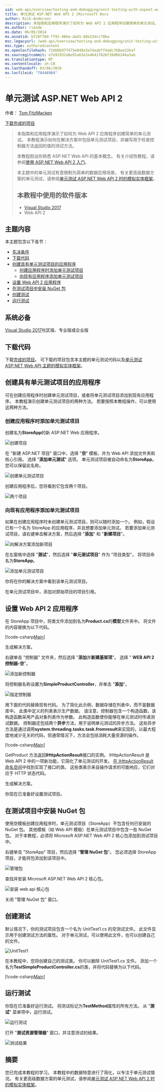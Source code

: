 ```yaml
---
uid: web-api/overview/testing-and-debugging/unit-testing-with-aspnet-web-api
title: 单元测试 ASP.NET Web API 2 |Microsoft Docs
author: Rick-Anderson
description: 本指南和应用程序演示了如何为 Web API 2 应用程序创建简单的单元测试。 本教程介绍如何包括单元测试的一 。
ms.author: riande
ms.date: 06/05/2014
ms.assetid: bf20f78d-ff91-48be-abd1-88e23dcc70ba
msc.legacyurl: /web-api/overview/testing-and-debugging/unit-testing-with-aspnet-web-api
msc.type: authoredcontent
ms.openlocfilehash: f2d60b977475e048a3a74aabff4adc768ee22baf
ms.sourcegitcommit: e7e91932a6e91a63e2e46417626f39d6b244a3ab
ms.translationtype: MT
ms.contentlocale: zh-CN
ms.lasthandoff: 03/06/2020
ms.locfileid: "78446984"
---
```

# <a name="unit-testing-aspnet-web-api-2"></a>单元测试 ASP.NET Web API 2

作者： [Tom FitzMacken](https://github.com/tfitzmac)

[下载完成的项目](https://code.msdn.microsoft.com/Unit-Testing-with-ASPNET-1374bc11)

> 本指南和应用程序演示了如何为 Web API 2 应用程序创建简单的单元测试。 本教程演示如何在解决方案中包括单元测试项目，并编写用于检查控制器方法返回的值的测试方法。
>
> 本教程假设你熟悉 ASP.NET Web API 的基本概念。 有关介绍性教程，请参阅[使用 ASP.NET Web API 2 入门](../getting-started-with-aspnet-web-api/tutorial-your-first-web-api.md)。
>
> 本主题中的单元测试有意限制为简单的数据应用场景。 有关更高级数据方案的单元测试，请参阅[单元测试 ASP.NET Web API 2 时的模拟实体框架](mocking-entity-framework-when-unit-testing-aspnet-web-api-2.md)。
>
> ## <a name="software-versions-used-in-the-tutorial"></a>本教程中使用的软件版本
>
> - [Visual Studio 2017](https://visualstudio.microsoft.com/downloads/?utm_medium=microsoft&utm_source=docs.microsoft.com&utm_campaign=button+cta&utm_content=download+vs2017)
> - Web API 2

## <a name="in-this-topic"></a>主题内容

本主题包含以下各节：

- [先决条件](#prereqs)
- [下载代码](#download)
- [创建具有单元测试项目的应用程序](#appwithunittest)
    - [创建应用程序时添加单元测试项目](#whencreate)
    - [向现有应用程序添加单元测试项目](#addtoexisting)
- [设置 Web API 2 应用程序](#setupproject)
- [在测试项目中安装 NuGet 包](#testpackages)
- [创建测试](#tests)
- [运行测试](#runtests)

<a id="prereqs"></a>
## <a name="prerequisites"></a>系统必备

[Visual Studio 2017](https://visualstudio.microsoft.com/downloads/?utm_medium=microsoft&utm_source=docs.microsoft.com&utm_campaign=button+cta&utm_content=download+vs2017)社区版、专业版或企业版

<a id="download"></a>
## <a name="download-code"></a>下载代码

下载[完成的项目](https://code.msdn.microsoft.com/Unit-Testing-with-ASPNET-1374bc11)。 可下载的项目包含本主题的单元测试代码以及[单元测试 ASP.NET Web API 主题的模拟实体框架](mocking-entity-framework-when-unit-testing-aspnet-web-api-2.md)。

<a id="appwithunittest"></a>
## <a name="create-application-with-unit-test-project"></a>创建具有单元测试项目的应用程序

可在创建应用程序时创建单元测试项目，或者将单元测试项目添加到现有应用程序。 本教程演示创建单元测试项目的两种方法。 若要按照本教程操作，可以使用这两种方法。

<a id="whencreate"></a>
### <a name="add-unit-test-project-when-creating-the-application"></a>创建应用程序时添加单元测试项目

创建名为**StoreApp**的新 ASP.NET Web 应用程序。

![创建项目](unit-testing-with-aspnet-web-api/_static/image1.png)

在 "新建 ASP.NET 项目" 窗口中，选择 "**空**" 模板，并为 Web API 添加文件夹和核心引用。 选择 "**添加单元测试**" 选项。 单元测试项目被自动命名为**StoreApp**。 您可以保留此名称。

![创建单元测试项目](unit-testing-with-aspnet-web-api/_static/image2.png)

创建应用程序后，您将看到它包含两个项目。

![两个项目](unit-testing-with-aspnet-web-api/_static/image3.png)

<a id="addtoexisting"></a>
### <a name="add-unit-test-project-to-an-existing-application"></a>向现有应用程序添加单元测试项目

如果在创建应用程序时未创建单元测试项目，则可以随时添加一个。 例如，假设已有一个名为 StoreApp 的应用程序，并且想要添加单元测试。 若要添加单元测试项目，请右键单击解决方案，然后选择 "**添加**" 和 "**新建项目**"。

![向解决方案添加新项目](unit-testing-with-aspnet-web-api/_static/image4.png)

在左窗格中选择 "**测试**"，然后选择 "**单元测试项目**" 作为 "项目类型"。 将项目命名为**StoreApp**。

![添加单元测试项目](unit-testing-with-aspnet-web-api/_static/image5.png)

你将在你的解决方案中看到该单元测试项目。

在单元测试项目中，添加对原始项目的项目引用。

<a id="setupproject"></a>
## <a name="set-up-the-web-api-2-application"></a>设置 Web API 2 应用程序

在 StoreApp 项目中，将类文件添加到名为**Product.cs**的**模型**文件夹中。 将文件的内容替换为以下代码。

[!code-csharp[Main](unit-testing-with-aspnet-web-api/samples/sample1.cs)]

生成解决方案。

右键单击 "控制器" 文件夹，然后选择 "**添加**并**新建基架项**"。 选择 " **WEB API 2 控制器-空**"。

![添加新控制器](unit-testing-with-aspnet-web-api/_static/image6.png)

将控制器名称设置为**SimpleProductController**，并单击 "**添加**"。

![指定控制器](unit-testing-with-aspnet-web-api/_static/image7.png)

用下面的代码替换现有代码。 为了简化此示例，数据存储在列表中，而不是数据库中。 此类中定义的列表表示生产数据。 请注意，控制器包含一个构造函数，该构造函数采用产品对象列表作为参数。 此构造函数使你能够在单元测试时传递测试数据。 控制器还包括两个**异步**方法，用于说明单元测试的异步方法。 这些异步方法是通过调用**system.threading.tasks.task.fromresult**来实现的，以最大程度地减少无关的代码，但通常情况下，方法会包括消耗大量资源的操作。

[!code-csharp[Main](unit-testing-with-aspnet-web-api/samples/sample2.cs)]

GetProduct 方法返回**IHttpActionResult**接口的实例。 IHttpActionResult 是 Web API 2 中的一项新功能，它简化了单元测试的开发。 [在 IHttpActionResult 命名空间](https://msdn.microsoft.com/library/system.web.http.results.aspx)中找到实现了接口的类。 这些类表示来自操作请求的可能响应，它们对应于 HTTP 状态代码。

生成解决方案。

你现在已准备好设置测试项目。

<a id="testpackages"></a>
## <a name="install-nuget-packages-in-test-project"></a>在测试项目中安装 NuGet 包

使用空模板创建应用程序时，单元测试项目（StoreApp）不包含任何已安装的 NuGet 包。 其他模板（如 Web API 模板）在单元测试项目中包含一些 NuGet 包。 对于本教程，必须将 Microsoft ASP.NET Web API 2 核心包添加到测试项目中。

右键单击 "StoreApp" 项目，然后选择 "**管理 NuGet 包**"。 您必须选择 StoreApp 项目，才能将包添加到该项目中。

![管理包](unit-testing-with-aspnet-web-api/_static/image8.png)

查找并安装 Microsoft ASP.NET Web API 2 核心包。

![安装 web api 核心包](unit-testing-with-aspnet-web-api/_static/image9.png)

关闭 "管理 NuGet 包" 窗口。

<a id="tests"></a>
## <a name="create-tests"></a>创建测试

默认情况下，你的测试项目包含一个名为 UnitTest1.cs 的空测试文件。 此文件显示用于创建测试方法的属性。 对于单元测试，可以使用此文件，也可以创建自己的文件。

![UnitTest1](unit-testing-with-aspnet-web-api/_static/image10.png)

在本教程中，您将创建自己的测试类。 你可以删除 UnitTest1.cs 文件。 添加一个名为**TestSimpleProductController.cs**的类，并将代码替换为以下代码。

[!code-csharp[Main](unit-testing-with-aspnet-web-api/samples/sample3.cs)]

<a id="runtests"></a>
## <a name="run-tests"></a>运行测试

你现在已准备好运行测试。 将测试标记为**TestMethod**属性的所有方法。 从 "**测试**" 菜单项中，运行测试。

![运行测试](unit-testing-with-aspnet-web-api/_static/image11.png)

打开 "**测试资源管理器**" 窗口，并注意测试的结果。

![测试结果](unit-testing-with-aspnet-web-api/_static/image12.png)

## <a name="summary"></a>摘要

您已完成本教程的学习。 本教程中的数据特意进行了简化，以专注于单元测试情况。 有关更高级数据方案的单元测试，请参阅[单元测试 ASP.NET Web API 2 时的模拟实体框架](mocking-entity-framework-when-unit-testing-aspnet-web-api-2.md)。
